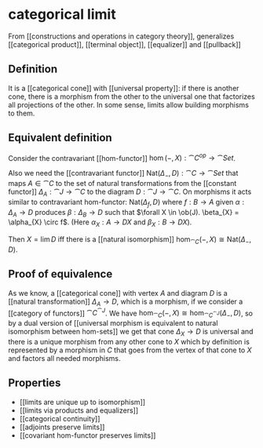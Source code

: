 # categorical limit
From [[constructions and operations in category theory]], generalizes [[categorical product]], [[terminal object]], [[equalizer]] and [[pullback]]

## Definition
It is a [[categorical cone]] with [[universal property]]: if there is another cone, there is a morphism from the other to the universal one that factorizes all projections of the other. In some sense, limits allow building morphisms to them.

## Equivalent definition
Consider the contravariant [[hom-functor]] $\hom(-, X): \cat{C}^{op} \to \cat{Set}$.

Also we need the [[contravariant functor]] $\mathrm{Nat}(\Delta_{-}, D): \cat{C} \to \cat{Set}$ that maps $A \in \cat{C}$ to the set of natural transformations from the [[constant functor]] $\Delta_{A}: \cat{J} \to \cat{C}$ to the diagram $D: \cat{J} \to \cat{C}$. On morphisms it acts similar to contravariant hom-functor: $\mathrm{Nat}(\Delta_{f}, D)$ where $f: B \to A$ given $\alpha: \Delta_{A} \to D$ produces $\beta: \Delta_{B} \to D$ such that $\forall X \in \ob(J). \beta_{X} = \alpha_{X} \circ f$. (Here $\alpha_{X}: A \to DX$ and $\beta_{X}: B \to DX$).

Then $X = \lim D$ iff there is a [[natural isomorphism]] $\hom_{\cat{C}}(-, X) \cong \mathrm{Nat}(\Delta_{-}, D)$.

## Proof of equivalence
As we know, a [[categorical cone]] with vertex $A$ and diagram $D$ is a [[natural transformation]] $\Delta_{A} \to D$, which is a morphism, if we consider a [[category of functors]] $\cat{C}^{\cat{J}}$.
We have $\hom_{\cat{C}}(-, X) \cong \hom_{\cat{C}^{\cat{J}}}(\Delta_{-}, D)$, so by a dual version of [[universal morphism is equivalent to natural isomorphism between hom-sets]] we get that cone $\Delta_{X} \to D$ is universal and there is a unique morphism from any other cone to $X$ which by definition is represented by a morphism in $C$ that goes from the vertex of that cone to $X$ and factors all needed morphisms.

## Properties
- [[limits are unique up to isomorphism]]
- [[limits via products and equalizers]]
- [[categorical continuity]]
- [[adjoints preserve limits]]
- [[covariant hom-functor preserves limits]]